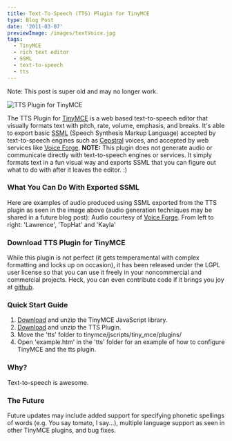 ```yaml
---
title: Text-To-Speech (TTS) Plugin for TinyMCE
type: Blog Post
date: '2011-03-07'
previewImage: /images/textVoice.jpg
tags:
  - TinyMCE
  - rich text editor
  - SSML
  - text-to-speech
  - tts
---
```

Note: This post is super old and may no longer work.

![TTS Plugin for TinyMCE](/images/ttsTextEditor1.jpg)

The TTS Plugin for [TinyMCE](http://tinymce.moxiecode.com) is a web based text-to-speech editor that visually formats text with pitch, rate, volume, emphasis, and breaks. It's able to export basic [SSML](http://www.w3.org/TR/speech-synthesis/) (Speech Synthesis Markup Language) accepted by text-to-speech engines such as [Cepstral](http://cepstral.com/) voices, and accepted by web services like [Voice Forge](http://www.voiceforge.com/). **NOTE:** This plugin does not generate audio or communicate directly with text-to-speech engines or services. It simply formats text in a fun visual way and exports SSML that you can figure out what to do with after it leaves the editor. :)

### What You Can Do With Exported SSML

Here are examples of audio produced using SSML exported from the TTS plugin as seen in the image above (audio generation techniques may be shared in a future blog post): Audio courtesy of [Voice Forge](http://www.voiceforge.com). From left to right: 'Lawrence', 'TopHat' and 'Kayla'

### Download TTS Plugin for TinyMCE

While this plugin is not perfect (it gets temperamental with complex formatting and locks up on occasion), it has been released under the LGPL user license so that you can use it freely in your noncommercial and commercial projects. Heck, you can even contribute code if it brings you joy at [github](https://github.com/owntheweb/tinymce-tts).

### Quick Start Guide

1.  [Download](http://tinymce.moxiecode.com/download/download.php) and unzip the TinyMCE JavaScript library.
2.  [Download](https://github.com/owntheweb/tinymce-tts/zipball/master) and unzip the TTS Plugin.
3.  Move the 'tts' folder to tinymce/jscripts/tiny\_mce/plugins/
4.  Open 'example.htm' in the 'tts' folder for an example of how to configure TinyMCE and the tts plugin.

### Why?

Text-to-speech is awesome.

### The Future

Future updates may include added support for specifying phonetic spellings of words (e.g. You say tomato, I say...), multiple language support as seen in other TinyMCE plugins, and bug fixes.
